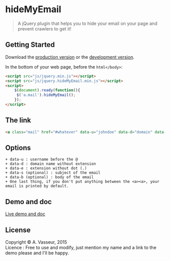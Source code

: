 # hideMyEmail

> A jQuery plugin that helps you to hide your email on your page and prevent crawlers to get it!


## Getting Started

Download the [production version][min] or the [development version][max].

[min]: https://raw.githubusercontent.com/frenchfreelance/hideMyEmail/master/js/jquery.hideMyEmail.min.js
[max]: https://raw.githubusercontent.com/frenchfreelance/hideMyEmail/master/js/jquery.hideMyEmail.js.js

In the bottom of your web page, before the ```html</body>```:

```html
<script src="js/jquery.min.js"></script>
<script src="js/jquery.hideMyEmail.min.js"></script>
<script>
	$(document).ready(function(){
	 $('a.mail').hideMyEmail();
	});
</script>
```

## The link
```html
<a class="mail" href="#whatever" data-u="johndoe" data-d="domain" data-e="com" data-s="subject" data-b="body">Contact me!</a>
```


## Options
    + data-u : username before the @
    + data-d : domain name without extension
    + data-e : extension without dot (.)
    + data-s (optional) : subject of the email
    + data-b (optional) : body of the email
	+ One last thing, if you don't put anything between the <a><a>, your email is printed by default. 

## Demo and doc
[Live demo and doc](http://www.alexandre-vasseur.fr/hideMyEmail/)


## License

Copyright © A. Vasseur, 2015<br />
Licence : Free to use and modify, just mention my name and a link to the demo please and I'll be happy.

